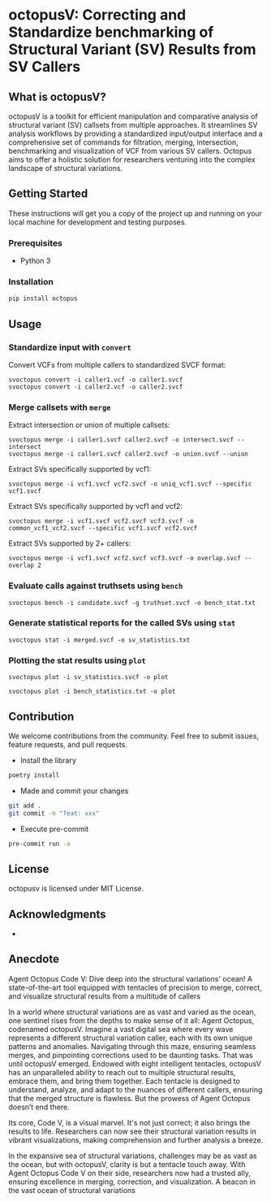 # octopusV: Correcting and Standardize benchmarking of Structural Variant (SV) Results from SV Callers

## What is octopusV?

octopusV is a toolkit for efficient manipulation and comparative analysis of structural variant (SV) callsets from multiple approaches. It streamlines SV analysis workflows by providing a standardized input/output interface and a comprehensive set of commands for filtration, merging, intersection, benchmarking and visualization of VCF from various SV callers. Octopus aims to offer a holistic solution for researchers venturing into the complex landscape of structural variations.

## Getting Started

These instructions will get you a copy of the project up and running on your local machine for development and testing purposes.

### Prerequisites

- Python 3

### Installation

```bash
pip install octopus
```

## Usage

### Standardize input with `convert`

Convert VCFs from multiple callers to standardized SVCF format:

```
svoctopus convert -i caller1.vcf -o caller1.svcf
svoctopus convert -i caller2.vcf -o caller2.svcf
```

### Merge callsets with `merge`

Extract intersection or union of multiple callsets:

```
svoctopus merge -i caller1.svcf caller2.svcf -o intersect.svcf --intersect
svoctopus merge -i caller1.svcf caller2.svcf -o union.svcf --union
```

Extract SVs specifically supported by vcf1:

```
svoctopus merge -i vcf1.svcf vcf2.svcf -o uniq_vcf1.svcf --specific vcf1.svcf
```

Extract SVs specifically supported by vcf1 and vcf2:

```
svoctopus merge -i vcf1.svcf vcf2.svcf vcf3.svcf -o common_vcf1_vcf2.svcf --specific vcf1.svcf vcf2.svcf
```

Extract SVs supported by 2+ callers:

```
svoctopus merge -i vcf1.svcf vcf2.svcf vcf3.svcf -o overlap.svcf --overlap 2
```

### Evaluate calls against truthsets using `bench`

```
svoctopus bench -i candidate.svcf -g truthset.svcf -o bench_stat.txt
```

### Generate statistical reports for the called SVs using `stat`

```
svoctopus stat -i merged.svcf -o sv_statistics.txt
```

### Plotting the stat results using `plot`

```
svoctopus plot -i sv_statistics.svcf -o plot
```

```
svoctopus plot -i bench_statistics.txt -o plot
```

## Contribution

We welcome contributions from the community. Feel free to submit issues, feature requests, and pull requests.

- Install the library

```bash
poetry install
```

- Made and commit your changes

```bash
git add .
git commit -m "feat: xxx"
```

- Execute pre-commit

```bash
pre-commit run -a
```

## License

octopusv is licensed under MIT License.

## Acknowledgments

-

## Anecdote

Agent Octopus Code V: Dive deep into the structural variations' ocean! A state-of-the-art tool equipped with tentacles of precision to merge, correct, and visualize structural results from a multitude of callers

In a world where structural variations are as vast and varied as the ocean, one sentinel rises from the depths to make sense of it all: Agent Octopus, codenamed octopusV.
Imagine a vast digital sea where every wave represents a different structural variation caller, each with its own unique patterns and anomalies.
Navigating through this maze, ensuring seamless merges, and pinpointing corrections used to be daunting tasks. That was until octopusV emerged.
Endowed with eight intelligent tentacles, octopusV has an unparalleled ability to reach out to multiple structural results, embrace them, and bring them together.
Each tentacle is designed to understand, analyze, and adapt to the nuances of different callers, ensuring that the merged structure is flawless.
But the prowess of Agent Octopus doesn’t end there.

Its core, Code V, is a visual marvel.
It's not just correct; it also brings the results to life.
Researchers can now see their structural variation results in vibrant visualizations, making comprehension and further analysis a breeze.

In the expansive sea of structural variations, challenges may be as vast as the ocean, but with octopusV, clarity is but a tentacle touch away.
With Agent Octopus Code V on their side, researchers now had a trusted ally, ensuring excellence in merging, correction, and visualization.
A beacon in the vast ocean of structural variations
